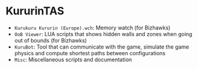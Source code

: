 # KururinTAS

  - `Kurukuru Kururin (Europe).wch`: Memory watch (for Bizhawks)
  - `OoB Viewer`: LUA scripts that shows hidden walls and zones when going out of bounds (for Bizhawks)
  - `KuruBot`: Tool that can communicate with the game, simulate the game physics and compute shortest paths between configurations 
  - `Misc`: Miscellaneous scripts and documentation